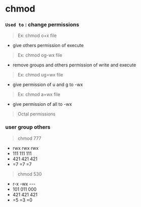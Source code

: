 # chmod

### `Used to` : change permissions

> Ex: chmod o+x file

- give others permission of execute

> Ex: chmod og-wx file

- remove groups and others permission of write and execute

> Ex: chmod ug=wx file

- give permission of u and g to -wx

> Ex: chmod a=wx file

- give permission of all to -wx

> Octal permissions

### user group others

> chmod 777

- rwx rwx rwx
- 111 111 111
- 421 421 421
- =7 =7 =7

> chmod 530

- r-x -wx ---
- 101 011 000
- 421 421 421
- =5 =3 =0
